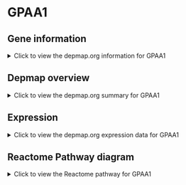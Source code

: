 <h1>GPAA1</h1>

<h2>Gene information</h2>
<details>
  <summary>Click to view the depmap.org information for GPAA1</summary>
  <p><a href="https://depmap.org/portal/gene/GPAA1?tab=about" target="_BLANK">Open page in a new tab...</a></p>
  <iframe src="https://depmap.org/portal/gene/GPAA1?tab=about" style="border:none;width:100%;height:800px"></iframe>
</details>

<h2>Depmap overview</h2>
<details>
  <summary>Click to view the depmap.org summary for GPAA1</summary>
  <p><a href="https://depmap.org/portal/gene/GPAA1?tab=overview" target="_BLANK">Open page in a new tab...</a></p>
  <iframe src="https://depmap.org/portal/gene/GPAA1?tab=overview" style="border:none;width:100%;height:800px"></iframe>
</details>

<h2>Expression</h2>
<details>
  <summary>Click to view the depmap.org expression data for GPAA1</summary>
  <p><a href="https://depmap.org/portal/gene/GPAA1?tab=characterization" target="_BLANK">Open page in a new tab...</a></p>
  <iframe src="https://depmap.org/portal/gene/GPAA1?tab=characterization" style="border:none;width:100%;height:800px"></iframe>
</details>



<h2>Reactome Pathway diagram</h2>
<details>
  <summary>Click to view the Reactome pathway for GPAA1</summary>
  <p><a href="https://reactome.org/PathwayBrowser/#/R-HSA-162791" target="_BLANK">Open page in a new tab...</a></p>
  <p>Attachment of GPI anchor to uPAR</p>
<iframe src="https://reactome.org/PathwayBrowser/#/R-HSA-162791" style="border:none;width:100%;height:800px"></iframe>
</details>



